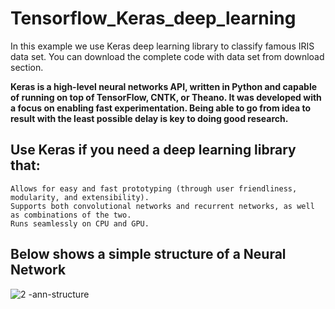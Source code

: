 # Tensorflow_Keras_deep_learning
In this example we use Keras deep learning library to classify  famous IRIS data set. You can download the complete code with data set from download section.

**Keras is a high-level neural networks API, written in Python and capable of running on top of TensorFlow, CNTK, or Theano. It was developed with a focus on enabling fast experimentation. Being able to go from idea to result with the least possible delay is key to doing good research.**

## Use Keras if you need a deep learning library that:

    Allows for easy and fast prototyping (through user friendliness, modularity, and extensibility).
    Supports both convolutional networks and recurrent networks, as well as combinations of the two.
    Runs seamlessly on CPU and GPU.


## Below shows a simple structure of a Neural Network 

![2 -ann-structure](https://user-images.githubusercontent.com/24733068/65293767-b2597180-db9f-11e9-8293-f7b5c78c7b1b.jpg)
